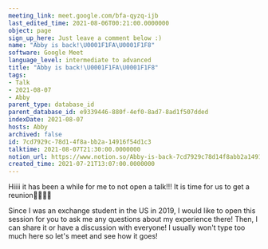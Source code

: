 ```yaml
---
meeting_link: meet.google.com/bfa-qyzq-ijb
last_edited_time: 2021-08-06T00:21:00.0000000
object: page
sign_up_here: Just leave a comment below :)
name: "Abby is back!\U0001F1FA\U0001F1F8"
software: Google Meet
language_level: intermediate to advanced
title: "Abby is back!\U0001F1FA\U0001F1F8"
tags:
- Talk
- 2021-08-07
- Abby
parent_type: database_id
parent_database_id: e9339446-880f-4ef0-8ad7-8ad1f507dded
indexDate: 2021-08-07
hosts: Abby
archived: false
id: 7cd7929c-78d1-4f8a-bb2a-14916f54d1c3
talktime: 2021-08-07T21:30:00.0000000
notion_url: https://www.notion.so/Abby-is-back-7cd7929c78d14f8abb2a14916f54d1c3
created_time: 2021-07-21T13:07:00.0000000
---
```


Hiiii it has been a while for me to not open a talk!!!
It is time for us to get a reunion🥰🥰👌🏻

Since I was an exchange student in the US in 2019, I would like to open this session for you to ask me any questions about my experience there! Then, I can share it or have a discussion with everyone! I usually won't type too much here so let's meet and see how it goes!








